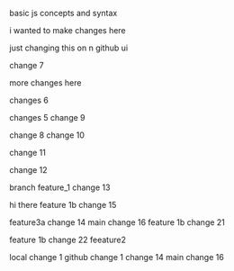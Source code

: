 basic js concepts and syntax

i wanted to make changes here

just changing this on n github ui

change 7

more changes here

changes 6

changes 5
change 9

change 8
change 10

change 11

change 12

branch feature_1 change 13

hi there
feature 1b change 15

feature3a
change 14 main
change 16
feature 1b change 21

feature 1b change 22
feeature2

local change 1
github change 1
change 14 main
change 16
